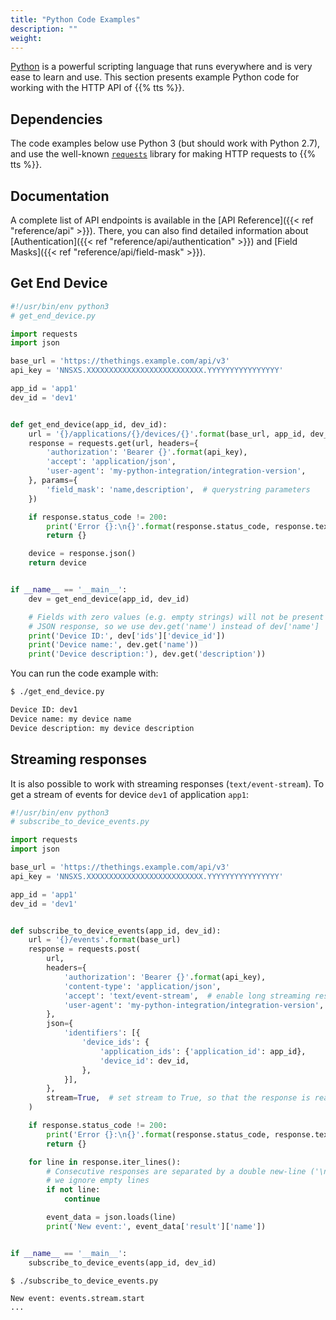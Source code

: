 ```yaml
---
title: "Python Code Examples"
description: ""
weight:
---
```


[Python](https://www.python.org/) is a powerful scripting language that runs everywhere and is very ease to learn and use. This section presents example Python code for working with the HTTP API of {{% tts %}}.

<!-- more -->

## Dependencies

The code examples below use Python 3 (but should work with Python 2.7), and use the well-known [`requests`](https://requests.readthedocs.io/en/master/) library for making HTTP requests to {{% tts %}}.

## Documentation

A complete list of API endpoints is available in the [API Reference]({{< ref "reference/api" >}}). There, you can also find detailed information about [Authentication]({{< ref "reference/api/authentication" >}}) and [Field Masks]({{< ref "reference/api/field-mask" >}}).

## Get End Device

```python
#!/usr/bin/env python3
# get_end_device.py

import requests
import json

base_url = 'https://thethings.example.com/api/v3'
api_key = 'NNSXS.XXXXXXXXXXXXXXXXXXXXXXXXXX.YYYYYYYYYYYYYYYY'

app_id = 'app1'
dev_id = 'dev1'


def get_end_device(app_id, dev_id):
    url = '{}/applications/{}/devices/{}'.format(base_url, app_id, dev_id)
    response = requests.get(url, headers={
        'authorization': 'Bearer {}'.format(api_key),
        'accept': 'application/json',
        'user-agent': 'my-python-integration/integration-version',
    }, params={
        'field_mask': 'name,description',  # querystring parameters
    })

    if response.status_code != 200:
        print('Error {}:\n{}'.format(response.status_code, response.text))
        return {}

    device = response.json()
    return device


if __name__ == '__main__':
    dev = get_end_device(app_id, dev_id)

    # Fields with zero values (e.g. empty strings) will not be present in the
    # JSON response, so we use dev.get('name') instead of dev['name']
    print('Device ID:', dev['ids']['device_id'])
    print('Device name:', dev.get('name'))
    print('Device description:'), dev.get('description'))

```

You can run the code example with:

```bash
$ ./get_end_device.py

Device ID: dev1
Device name: my device name
Device description: my device description
```

## Streaming responses

It is also possible to work with streaming responses (`text/event-stream`). To get a stream of events for device `dev1` of application `app1`:

```python
#!/usr/bin/env python3
# subscribe_to_device_events.py

import requests
import json

base_url = 'https://thethings.example.com/api/v3'
api_key = 'NNSXS.XXXXXXXXXXXXXXXXXXXXXXXXXX.YYYYYYYYYYYYYYYY'

app_id = 'app1'
dev_id = 'dev1'


def subscribe_to_device_events(app_id, dev_id):
    url = '{}/events'.format(base_url)
    response = requests.post(
        url,
        headers={
            'authorization': 'Bearer {}'.format(api_key),
            'content-type': 'application/json',
            'accept': 'text/event-stream',  # enable long streaming responses
            'user-agent': 'my-python-integration/integration-version',
        },
        json={
            'identifiers': [{
                'device_ids': {
                    'application_ids': {'application_id': app_id},
                    'device_id': dev_id,
                },
            }],
        },
        stream=True,  # set stream to True, so that the response is read in chunks
    )

    if response.status_code != 200:
        print('Error {}:\n{}'.format(response.status_code, response.text))
        return {}

    for line in response.iter_lines():
        # Consecutive responses are separated by a double new-line ('\n\n'), so
        # we ignore empty lines
        if not line:
            continue

        event_data = json.loads(line)
        print('New event:', event_data['result']['name'])


if __name__ == '__main__':
    subscribe_to_device_events(app_id, dev_id)

```

```
$ ./subscribe_to_device_events.py

New event: events.stream.start
...
```

